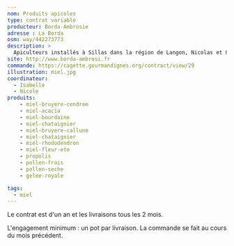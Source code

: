 ```yaml
---
nom: Produits apicoles
type: contrat variable
producteur: Borda-Ambrosie
adresse : La Borda
osm: way/442273773
description: >
  Apiculteurs installés à Sillas dans la région de Langon, Nicolas et Guillaume produisent du miel et des produits dérivés des ruches en agriculture biologique.
site: http://www.borda-ambrosi.fr
commande: https://cagette.gourmandignes.org/contract/view/29
illustration: miel.jpg
coordinateur: 
  - Isabelle
  - Nicole
produits:
    - miel-bruyere-cendree
    - miel-acacia
    - miel-bourdaine 
    - miel-chataignier
    - miel-bruyere-callune
    - miel-chataignier
    - miel-rhododendron
    - miel-fleur-ete
    - propolis
    - pollen-frais
    - pollen-seche
    - gelee-royale

tags:
  - miel
---
```


Le contrat est d'un an et les livraisons tous les 2 mois. 

L'engagement minimum : un pot par livraison. La commande se fait au cours du mois précédent.